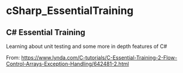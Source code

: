# cSharp_EssentialTraining

<h2>C# Essential Training</h2>

Learning about unit testing and some more in depth features of C#

From: https://www.lynda.com/C-tutorials/C-Essential-Training-2-Flow-Control-Arrays-Exception-Handling/642481-2.html
